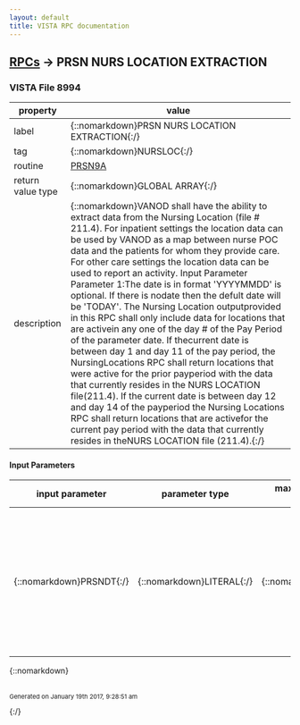```yaml
---
layout: default
title: VISTA RPC documentation
---
```




## [RPCs](TableOfContent.md) &#8594; PRSN NURS LOCATION EXTRACTION 



### VISTA File 8994 


 property | value 
--- | --- 
 label | {::nomarkdown}PRSN NURS LOCATION EXTRACTION{:/}
 tag | {::nomarkdown}NURSLOC{:/}
 routine | [PRSN9A](http://code.osehra.org/dox/Routine_PRSN9A_source.html)
 return value type | {::nomarkdown}GLOBAL ARRAY{:/}
 description | {::nomarkdown}VANOD shall have the ability to extract data from the Nursing Location (file # 211.4). For inpatient settings the location data can be used by VANOD as a map between nurse POC data and the patients for whom they provide care.  For other care settings the location data can be used to report an activity. Input Parameter Parameter 1:The date is in format 'YYYYMMDD' is optional. If there is nodate then the defult date will be 'TODAY'. The Nursing Location outputprovided in this RPC shall only include data for locations that are activein any one of the day # of the Pay Period of the parameter date. If thecurrent date is between day 1 and day 11 of the pay period, the NursingLocations RPC shall return locations that were active for the prior payperiod with the data that currently resides in the NURS LOCATION file(211.4).  If the current date is between day 12 and day 14 of the payperiod the Nursing Locations RPC shall return locations that are activefor the current pay period with the data that currently resides in theNURS LOCATION file (211.4).{:/}

#### Input Parameters

| input parameter | parameter type | maximum data length | required | description | 
| --- | --- | --- | --- | --- | 
| {::nomarkdown}PRSNDT{:/} | {::nomarkdown}LITERAL{:/} | {::nomarkdown}15{:/} | {::nomarkdown}true{:/} | {::nomarkdown}The PRSNDT is, in date format 'YYYYMMDD', for extracting all NURSLOCATIONS and their assocated Wards in File #211.4 that is active in anyone of the Day# (1-14) of the Pay Period of the PRSNDT.{:/} | 

{::nomarkdown} <br/><br/><p style="font-size: 11px">Generated on January 19th 2017, 9:28:51 am</p>{:/}